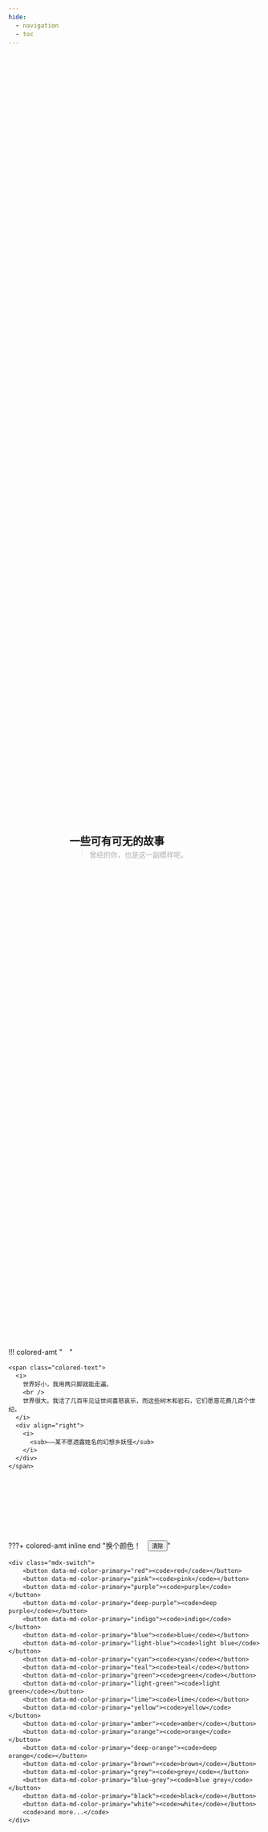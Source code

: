 ```yaml
---
hide:
  - navigation
  - toc
---
```


<style>
  .translucent {
    opacity: .5;
  }

  .sink {
	transform: translateY(-1em);
  }

  .divider {
    height: 8em;
    width: 100%;
    background: linear-gradient(to right, transparent, 25%, var(--md-primary-fg-color--auto) 50%, 75%, transparent);
    background-size: 100% 0.1em;
    background-position: center;
    background-repeat: no-repeat;
    opacity: .1;
  }

  .colored-text {
	color: var(--md-primary-fg-color--auto);
  }

  .title {
    width: 100%;
	height: 64vh;
  }

  .container {
	top: 38vh;
    width: 100%;
    height: auto;
    display: flex;
    flex-wrap: wrap;
    align-items: flex-start;
    justify-content: flex-start;
	position: relative;
  }

  .combined {
    height: auto;
    width: 5.7em;
    max-height: 100%;
    max-width: calc(30% - 3em);
    margin-left: 1.1em;
    margin-right: 1.9em;
    object-fit: contain;
  }

  .content-flex {
    flex: 1;
  }

  .mdx-switch button {
    cursor: pointer;
    transition: opacity 0.25s;
  }

  .mdx-switch button:focus,
  .mdx-switch button:hover {
    opacity: .75;
  }

  .mdx-switch button > code {
    background-color: var(--md-primary-fg-color);
    color: var(--md-primary-bg-color);
    display: block;
  }

  .huge-space {
	height: 300vh;
  }
</style>

<section class="title">
  <div class="container rellax fade blur" data-rellax-speed="-3" data-fade-offset="100" data-fade-duration-multiplier="0.3" data-blur-radius="32">
    <span class="colored combined" style="-webkit-mask-image: url('assets/images/logo.png');">
      <img
          src="assets/images/logo.png"
          alt="Material Perfection"
       />
    </span>
    <div class="content-flex">
      <h1>一些可有可无的故事</h1>
      <blockquote class="translucent sink">
        曾经的你，也是这一副模样呢。
      </blockquote>
    </div>
  </div>
</section>

!!! colored-amt "&emsp;"

    <span class="colored-text">
      <i>
        世界好小，我用两只脚就能走遍。
        <br />
        世界很大。我活了几百年见证世间喜怒哀乐，而这些树木和岩石，它们愿意花费几百个世纪。
      </i>
      <div align="right">
        <i>
          <sub>——某不愿透露姓名的幻想乡妖怪</sub>
        </i>
      </div>
    </span>

<div class="divider"></div>

???+ colored-amt inline end "<span class="mdx-switch rellax" data-rellax-speed="5"><span class="colored-text">换个颜色！</span>&emsp;<button data-md-color-primary="--md-primary-fg-color--auto"><code>清除</code></button></span>"

    <div class="mdx-switch">
        <button data-md-color-primary="red"><code>red</code></button>
        <button data-md-color-primary="pink"><code>pink</code></button>
        <button data-md-color-primary="purple"><code>purple</code></button>
        <button data-md-color-primary="deep-purple"><code>deep purple</code></button>
        <button data-md-color-primary="indigo"><code>indigo</code></button>
        <button data-md-color-primary="blue"><code>blue</code></button>
        <button data-md-color-primary="light-blue"><code>light blue</code></button>
        <button data-md-color-primary="cyan"><code>cyan</code></button>
        <button data-md-color-primary="teal"><code>teal</code></button>
        <button data-md-color-primary="green"><code>green</code></button>
        <button data-md-color-primary="light-green"><code>light green</code></button>
        <button data-md-color-primary="lime"><code>lime</code></button>
        <button data-md-color-primary="yellow"><code>yellow</code></button>
        <button data-md-color-primary="amber"><code>amber</code></button>
        <button data-md-color-primary="orange"><code>orange</code></button>
        <button data-md-color-primary="deep-orange"><code>deep orange</code></button>
        <button data-md-color-primary="brown"><code>brown</code></button>
        <button data-md-color-primary="grey"><code>grey</code></button>
        <button data-md-color-primary="blue-grey"><code>blue grey</code></button>
        <button data-md-color-primary="black"><code>black</code></button>
        <button data-md-color-primary="white"><code>white</code></button>
        <code>and more...</code>
    </div>

<script>
	var buttons = document.querySelectorAll("button[data-md-color-primary]");
	buttons.forEach(function(button) {
		button.addEventListener("click", function() {
			var attr = this.getAttribute("data-md-color-primary");
			document.body.setAttribute("data-md-color-primary", attr);
		});
	});
</script>

<div class="huge-space"></div>

<script src="javascripts/rellax.min.js"></script>
<script>
	var rellax = new Rellax(".rellax");
</script>

<script>
  function getElementFadingPercentage(element) {
	const offset = element.getAttribute('data-fade-offset') || 0;
	const duration = element.getAttribute('data-fade-duration') || window.innerHeight;
	const multiplier = element.getAttribute('data-fade-duration-multiplier') || 1;

    var rect = element.getBoundingClientRect();
	var screenCssPixelRatio = (window.outerWidth - 8) / window.innerWidth;
    return Math.min(Math.max(rect.top - offset, 0) / (duration * multiplier) * screenCssPixelRatio, 1);
  }

  function handleFade() {
    var elements = document.getElementsByClassName('fade');

    Array.from(elements).forEach((element) => {
      element.style.opacity = getElementFadingPercentage(element);
    });
  }

  function handleBlur() {
    var elements = document.getElementsByClassName('blur');

    Array.from(elements).forEach((element) => {
	  const radius = Math.pow(1 - getElementFadingPercentage(element), 2) * (element.getAttribute('data-blur-radius') || 16);

      element.style.filter = `blur(${radius}px)`;
      element.style.webkitFilter = `blur(${radius}px)`;
    });
  }

  function handleShift() {
    var elements = document.getElementsByClassName('shift');

    Array.from(elements).forEach((element) => {
	  const duration = (1 - getElementFadingPercentage(element)) * (element.getAttribute('data-shift-duration') || window.innerHeight);
	  const multiplier = element.getAttribute('data-shift-duration-multiplier') || 1;

      element.style.transform = `translateY(${duration * multiplier}px)`;
    });
  }

  document.addEventListener('DOMContentLoaded', function() {
	handleFade();
	handleBlur();
	handleShift();
  });
  window.addEventListener('scroll', function() {
	handleFade();
	handleBlur();
	handleShift();
  });
</script>
